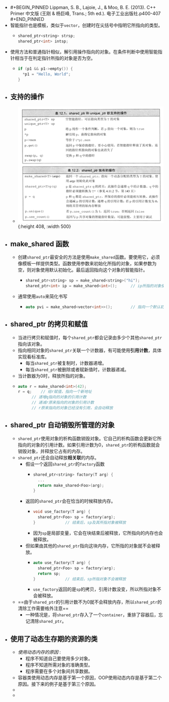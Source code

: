 - #+BEGIN_PINNED
  Lippman, S. B., Lajoie, J., & Moo, B. E. (2013). C++ Primer 中文版 (王刚 & 杨巨峰, Trans.; 5th ed.). 电子工业出版社.p400-407
  #+END_PINNED
- 智能指针也是模板，类似于`vector`，创建时在尖括号中指明它所指向的类型。
	- ```C++
	  shared_ptr<string> strsp;
	  shared_ptr<int> intsp;
	  ```
- 使用方法和普通指针相似，解引用操作指向的对象。在条件判断中使用智能指针相当于在判定指针所指的对象是否为空。
	- ```C++
	  if (p1 && p1->empty()) {
	    *p1 = "Hello, World";
	  }
	  ```
- ## 支持的操作
	- ![image.png](../assets/image_1666585375849_0.png){:height 408, :width 500}
- ## make_shared 函数
	- 创建`shared_ptr`最安全的方法是使用`make_shared`函数。要使用它，必须像模板一样提供类型。函数使用参数来初始化所指的对象，如果参数为空，则对象使用默认初始化。最后返回指向这个对象的智能指针。
		- ```C++
		  shared_ptr<string> sp = make_shared<string>("hi");
		  shared_ptr<int> ip = make_shared<int>();  	// ip所指的对象使用默认初始化，值为0
		  ```
	- 通常使用`auto`来简化书写
		- ```C++
		  auto pvi = make_shared<vector<int>>(); 		// 指向一个默认初始化的大小为空的向量
		  ```
- ## shared_ptr 的拷贝和赋值
	- 当进行拷贝和赋值时，每个`shared_ptr`都会记录由多少个其他`shared_ptr`指向该对象。
	- 指向相同对象的`shared_ptr`关联一个计数器，有可能使用**引用计数**，具体实现看标准库。
		- 每当`shared_ptr`被复制时，计数器递增。
		- 每当`shared_ptr`被删除或者赋新值时，计数器递减。
	- 当计数器为0时，释放所指的对象。
	- ```C++
	  auto r = make_shared<int>(42);
	  r = q; 	// 给r赋值，指向一个新地址
	  		// 递增q指向的对象的引用计数
	  		// 递减r原来指向的对象的引用计数	
	  		// r原来指向的对象已经没有引用，会自动释放
	  ```
- ## shared_ptr 自动销毁所管理的对象
	- `shared_ptr`使用对象的析构函数销毁对象。它自己的析构函数会更新它所指向的对象的引用计数。如果引用计数为0，`shared_ptr`的析构函数就会销毁对象，并释放它占有的内存。
	- `shared_ptr`还会自动释放**相关联**的内存。
		- 假设一个返回`shared_ptr`的`factory`函数
			- ```C++
			  shared_ptr<string> factory(T arg) {
			    ...
			    return make_shared<Foo>(arg);
			  }
			  ```
		- 返回的`shared_ptr`会在恰当的时候释放内存。
			- ```C++
			  void use_factory(T arg) {
			    shared_ptr<Foo> sp = factory(arg);
			  }				// 结束后，sp及其所指对象被释放
			  ```
			- 因为`sp`是局部变量，它会在块结束后被释放，它所指向的内存也会被释放。
		- 但如果由其他的`shared_ptr`指向这块内存，它所指的对象就不会被释放。
			- ```C++
			  auto use_factory(T arg) {
			    shared_ptr<Foo> sp = factory(arg);
			    return sp;
			  }				// 结束后，sp所指对象不会被释放
			  ```
			- `use_factory`返回的是`sp`的拷贝，引用计数没变，所以所指对象不会被释放。
	- ==由于`shared_ptr`的引用计数不为0就不会释放内存，所以`shared_ptr`的清除工作需要格外注意==
		- 一种情况是，将`shared_ptr`存入了一个`container`，重排了容器后，忘记清除`shared_ptr`。
- ## 使用了动态生存期的资源的类
	- *使用动态内存的原因* :
		- 程序不知道自己要使用多少对象。
		- 程序不知道所需对象的准确类型。
		- 程序需要在多个对象间共享数据。
	- 容器类使用动态内存是基于第一个原因，OOP使用动态内存是基于第二个原因。接下来的例子是基于第三个原因。
	-
	-
